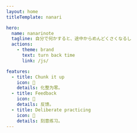 ```yaml
---
layout: home
titleTemplate: nanari

hero:
  name: nanarinote
  tagline: 自分で何かすると、途中からめんどくさくなるし
  actions:
    - theme: brand
      text: turn back time
      link: /js/

features:
  - title: Chunk it up
    icon: 🍉
    details: 化整为零。
  - title: Feedback
    icon: 🍉
    details: 反馈。
  - title: Deliberate practicing
    icon: 🍉
    details: 刻意练习。
---
```

